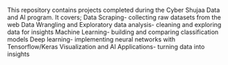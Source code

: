 This repository contains projects completed during the Cyber Shujaa Data and AI program.
It covers;
    Data Scraping- collecting raw datasets from the web
    Data Wrangling and Exploratory data analysis- cleaning and exploring data for insights
    Machine Learning- building and comparing classification models
    Deep learning- implementing neural networks with Tensorflow/Keras
    Visualization and AI Applications- turning data into insights
